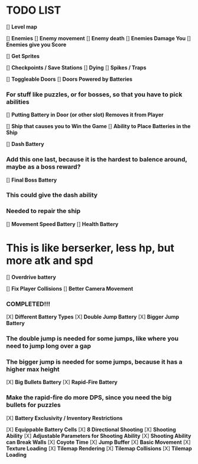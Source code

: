 # TODO LIST

[] __Level map__

[] __Enemies__
[] __Enemy movement__
[] __Enemy death__
[] __Enemies Damage You__
[] __Enemies give you Score__

[] __Get Sprites__

[] __Checkpoints / Save Stations__
[] __Dying__
[] __Spikes / Traps__

[] __Toggleable Doors__
[] __Doors Powered by Batteries__
### For stuff like puzzles, or for bosses, so that you have to pick abilities

[] __Putting Battery in Door (or other slot) Removes it from Player__

[] __Ship that causes you to Win the Game__
[] __Ability to Place Batteries in the Ship__


[] __Dash Battery__
### Add this one last, because it is the hardest to balence around, maybe as a boss reward?

[] __Final Boss Battery__
### This could give the dash ability
### Needed to repair the ship

[] __Movement Speed Battery__
[] __Health Battery__
# This is like berserker, less hp, but more atk and spd
[] __Overdrive battery__

[] __Fix Player Collisions__
[] __Better Camera Movement__


### COMPLETED!!!

[X] __Different Battery Types__
[X] __Double Jump Battery__
[X] __Bigger Jump Battery__
### The double jump is needed for some jumps, like where you need to jump long over a gap
### The bigger jump is needed for some jumps, because it has a higher max height

[X] __Big Bullets Battery__
[X] __Rapid-Fire Battery__
### Make the rapid-fire do more DPS, since you need the big bullets for puzzles

[X] __Battery Exclusivity / Inventory Restrictions__

[X] __Equippable Battery Cells__
[X] __8 Directional Shooting__
[X] __Shooting Ability__
[X] __Adjustable Parameters for Shooting Ability__
[X] __Shooting Ability can Break Walls__
[X] __Coyote Time__
[X] __Jump Buffer__
[X] __Basic Movement__
[X] __Texture Loading__
[X] __Tilemap Rendering__
[X] __Tilemap Collisions__
[X] __Tilemap Loading__
